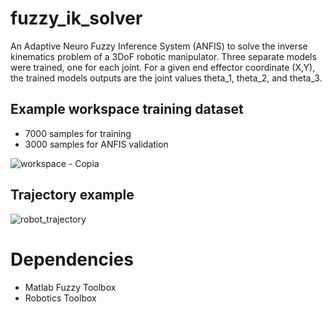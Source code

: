 # fuzzy_ik_solver
An Adaptive Neuro Fuzzy Inference System (ANFIS) to solve the inverse kinematics problem of a 3DoF robotic manipulator. Three separate models were trained, one for each joint. For a given end effector coordinate (X,Y), the trained models outputs are the joint values theta_1, theta_2, and theta_3.

## Example workspace training dataset
- 7000 samples for training
- 3000 samples for ANFIS validation

![workspace - Copia](https://user-images.githubusercontent.com/32180331/230531811-9b7f5bd2-f475-49a9-a1d9-ab23485bcfe5.png)


## Trajectory example

![robot_trajectory](https://user-images.githubusercontent.com/32180331/230531923-8fbb9644-6c46-4522-9470-5380f1b086b6.png)

# Dependencies
- Matlab Fuzzy Toolbox
- Robotics Toolbox

